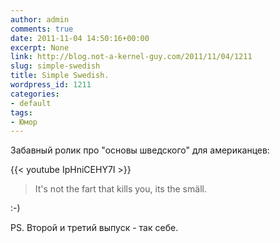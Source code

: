 ```yaml
---
author: admin
comments: true
date: 2011-11-04 14:50:16+00:00
excerpt: None
link: http://blog.not-a-kernel-guy.com/2011/11/04/1211
slug: simple-swedish
title: Simple Swedish.
wordpress_id: 1211
categories:
- default
tags:
- Юмор
---
```


Забавный ролик про "основы шведского" для американцев:

{{< youtube IpHniCEHY7I >}}

> It's not the fart that kills you, its the smäll.

:-)

PS. Второй и третий выпуск - так себе.
